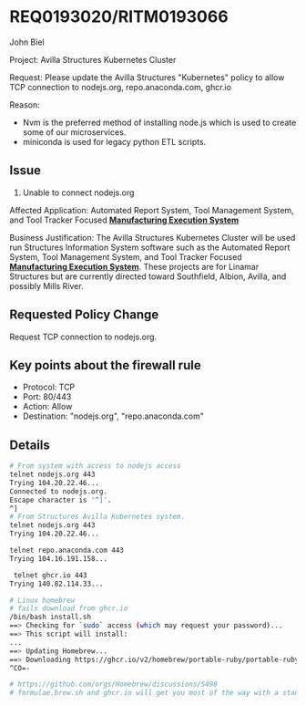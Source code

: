 # REQ0193020/RITM0193066

John Biel

Project: Avilla Structures Kubernetes Cluster

Request: Please update the Avilla Structures "Kubernetes" policy to allow TCP connection to nodejs.org, repo.anaconda.com, ghcr.io

Reason:  

- Nvm is the preferred method of installing node.js which is used to create some of our microservices.
- miniconda is used for legacy python ETL scripts.

## Issue

1. Unable to connect nodejs.org

Affected Application: Automated Report System, Tool Management System, and Tool Tracker Focused **[Manufacturing Execution System](https://www.ibm.com/think/topics/mes-system)**

Business Justification: The Avilla Structures Kubernetes Cluster will be used run Structures Information System software such as the Automated Report System, Tool Management System, and Tool Tracker Focused **[Manufacturing Execution System](https://www.ibm.com/think/topics/mes-system)**. These projects are for Linamar Structures but are currently directed toward Southfield, Albion, Avilla, and possibly Mills River.

## Requested Policy Change

Request TCP connection to nodejs.org.

## Key points about the firewall rule

- Protocol: TCP
- Port: 80/443
- Action: Allow
- Destination: "nodejs.org", "repo.anaconda.com"

## Details

```bash
# From system with access to nodejs access
telnet nodejs.org 443
Trying 104.20.22.46...
Connected to nodejs.org.
Escape character is '^]'.
^]
# From Structures Avilla Kubernetes system.
telnet nodejs.org 443
Trying 104.20.22.46...

telnet repo.anaconda.com 443
Trying 104.16.191.158...

 telnet ghcr.io 443
Trying 140.82.114.33...

# Linux homebrew 
# fails download from ghcr.io
/bin/bash install.sh
==> Checking for `sudo` access (which may request your password)...
==> This script will install:
...
==> Updating Homebrew...
==> Downloading https://ghcr.io/v2/homebrew/portable-ruby/portable-ruby/blobs/sha256:ece69c4b930308e50187f2df4f909026610a943cefa5e2b5942a327e3ad0d8f8
^CO=-  

# https://github.com/orgs/Homebrew/discussions/5498
# formulae.brew.sh and ghcr.io will get you most of the way with a standard install. This will allow you run brew update and upgrade any formulae that we have bottles for.
```
